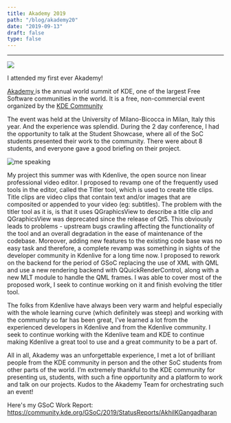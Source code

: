 ```yaml
---
title: Akademy 2019
path: "/blog/akademy20"
date: "2019-09-13"
draft: false
type: false
---
```


---

<img
src="https://lh3.googleusercontent.com/LdCGSalPv8Th3MCfzSujm4SSf9JQJScmezgTOThqcWKmhHpBPKA1OEswRqmIiMYJdbSwbL2NF2T8JO9yBQWCkgszChKRHDLXWci7lpAN4LAptKbMazioDqJB-32z2aTxa3OHan0GWEOAtRur2i6A5yufyfLVXXgcdjhsTrEaQJ4hT1tV314fhGA9x2PJ2kNXH1YgDUDW1bUdx_OsOCjAi5q1SlV9RZ_IGPULS-Wf6WFZLLpBRxM-DLJc5UopCduIwaK1TQ9rdanSpBuXZfdYL7dpVzlHtIqpMdPWhcDTDCh0APzmEuNrOPHQ5_dWdo5PdY9J7YZQdu5-2rdxLxwsljjDzCFohIeDweiiil_Ez3yCPU_1ryXMS51KZxtnDWbJxKMzxr9Yaibd0r_0_rLNgkRwOZWE7LMGQTC4oe-X2ac35KvRS1WJ6IBH2G5hjUGStLSqpyrnV0516yLcnlex7oi3Qcp1qQgOE9Z1jaFNnc9T80NPoAfduJIQDdF7aV56bnkRwuTYzMnOppgl8mCwVq4xUyTUFNAWRjcYQnSkPnBjY1pIt1jN2rXF6JViTfZp10OJPtEVWrPvPAIwx5AKRqXiPbSnBQKqSTjaZYFEprOe33J47eg0zYu4SOseDzI2vDzWVHWV0RkWW1W4YJZJtUbLNw0jBYvRWP_yNOxNsuytujl4d6gaFA=w515-h915-no">

I attended my first ever Akademy!

<a href="https://akademy.kde.org/" target="_blank"
              rel="noopener noreferrer"
            > Akademy  </a> is the annual world summit of KDE, one of the largest Free Software communities in the world. It is a free, non-commercial event organized by the <a href="https://kde.org/" target="_blank"
              rel="noopener noreferrer"
            > KDE Community </a>

The event was held at the University of Milano-Bicocca in Milan, Italy this year. And the experience was splendid.
During the 2 day conference, I had the opportunity to talk at the Student Showcase, where all of the SoC students presented their work to the community. There were about 8 students, and everyone gave a good briefing on their project.

<img
src="https://lh3.googleusercontent.com/u_y9BBnFjYU3GuPNbdtnKuaL62eyrooxNmzbl4PNZmc9o1T1VvHjS1gTACLbw4o8hCAK-ZRlbzj99BehUIAxARqMgulehE2XKj7Pz_M-ZvQl0SqUhbfRf57y1QcZV1JCYZuLfyq56ye8uJclto_YxDgGMkIczUVWZzUBfE1Q6_9ln3WTYodxpgZX0lOAPjN3GswmP0PPScHKUzZ1yNh4-nrxwBzZOPQY8ca8K3JJM1RJAFg0djIPKrjVus5f__s-KjtrPIs1uqKwJBUVo-xmICDkHZR80IvGJ2EoMX7qzh2BBuYClxjKnbLtmtKbVLfPODj1JyKHSizfKfXNcZuw2oTdAoBKjyBTY9We_ei9WRFNvg6jpQXZOIybokcphi7GqlLzFGdYgEaaP4lEEFQy8N1RetMUk3LvCcJ7VwhdMaLz6f9ErpFvQ59L8pw3znDyIdWUo-PBfohcRq-7xjp3VKIWpRJxLtOV1KKLsW4v7FnpPY-KPzKxo3bQylxdhr1mrDfRNtvF56WK84JT_Y7UYfJZqqrSrpDzh9dvCh3yqoidDqL9d189xA5VS83i-8lvW4SrZzZBUAH33abrCePEi4mlsE1RfaiUeNTZCsI1Hq-vO6W_OhNWaAiqoStdeStVVGhiMSpM0r6NwZLcBN2PKqj8uUUvDhBf6ZnE0zO4EtNtQDlTuEVLLg=w1883-h915-no"
alt="me speaking">

My project this summer was with Kdenlive, the open source non linear professional video editor. I proposed to revamp one of the frequently used tools in the editor, called the Titler tool, which is used to create title clips. Title clips are video clips that contain text and/or images that are composited or appended to your video (eg: subtitles). The problem with the titler tool as it is, is that it uses QGraphicsView to describe a title clip and QGraphicsView was deprecated since the release of Qt5. This obviously leads to problems - upstream bugs crawling affecting the functionality of the tool and an overall degradation in the ease of maintenance of the codebase. Moreover, adding new features to the existing code base was no easy task and therefore, a complete revamp was something in sights of the developer community in Kdenlive for a long time now.
I proposed to rework on the backend for the period of GSoC replacing the use of XML with QML and use a new rendering backend with QQuickRenderControl, along with a new MLT module to handle the QML frames. I was able to cover most of the proposed work, I seek to continue working on it and finish evolving the titler tool.

The folks from Kdenlive have always been very warm and helpful especially with the whole learning curve (which definitely was steep) and working with the community so far has been great, I’ve learned a lot from the experienced developers in Kdenlive and from the Kdenlive community. I seek to continue working with the Kdenlive team and KDE to continue making Kdenlive a great tool to use and a great community to be a part of.

All in all, Akademy was an unforgettable experience, I met a lot of brilliant people from the KDE community in person and the other SoC students from other parts of the world. I’m extremely thankful to the KDE community for presenting us, students, with such a fine opportunity and a platform to work and talk on our projects. Kudos to the Akademy Team for orchestrating such an event!

Here's my GSoC Work Report: https://community.kde.org/GSoC/2019/StatusReports/AkhilKGangadharan
